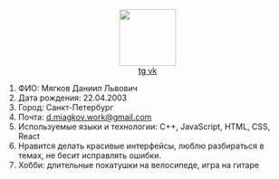 <div id="header" align="center">
  <img width='100' src='https://user-images.githubusercontent.com/59875675/185095107-89d12bc7-6080-4b48-9bf7-c1f5b62f5cfb.png' />
</div>

<div id="badges" align="center">
  <a style='color:black' href="https://t.me/daniil_miagkov_l">tg
  </a>
  <a href="https://vk.com/daniil_miagkov">vk
  </a>
</div>




1. ФИО: Мягков Даниил Львович
2. Дата рождения: 22.04.2003
3. Город: Санкт-Петербург
4. Почта: d.miagkov.work@gmail.com
5. Используемые языки и технологии: C++, JavaScript, HTML, CSS, React
6. Нравится делать красивые интерфейсы, люблю разбираться в темах, не бесит исправлять ошибки.
7. Хобби: длительные покатушки на велосипеде, игра на гитаре
